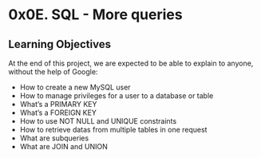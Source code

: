 # 0x0E. SQL - More queries

## Learning Objectives
At the end of this project, we are expected to be able to explain to anyone, without the help of Google:

- How to create a new MySQL user
- How to manage privileges for a user to a database or table
- What’s a PRIMARY KEY
- What’s a FOREIGN KEY
- How to use NOT NULL and UNIQUE constraints
- How to retrieve datas from multiple tables in one request
- What are subqueries
- What are JOIN and UNION
